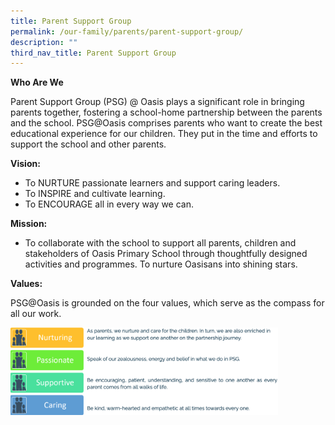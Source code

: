 ```yaml
---
title: Parent Support Group
permalink: /our-family/parents/parent-support-group/
description: ""
third_nav_title: Parent Support Group
---
```

**Who Are We**

Parent Support Group (PSG) @ Oasis plays a significant role in bringing parents together, fostering a school-home partnership between the parents and the school. PSG@Oasis comprises parents who want to create the best educational experience for our children. They put in the time and efforts to support the school and other parents.

**Vision:**

*   To NURTURE passionate learners and support caring leaders.
*   To INSPIRE and cultivate learning.
*   To ENCOURAGE all in every way we can.

  

**Mission:**

*   To collaborate with the school to support all parents, children and stakeholders of Oasis Primary School through thoughtfully designed activities and programmes. To nurture Oasisans into shining stars.  
    

**Values:**

PSG@Oasis is grounded on the four values, which serve as the compass for all our work.


<img src="/images/psg.png" 
     style="width:85%">